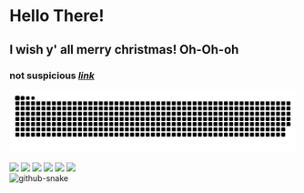 # Hello There!

## I wish y' all merry christmas! Oh-Oh-oh

### not suspicious <a href="https://www.youtube.com/watch?v=aAkMkVFwAoo" target="_blank">*link*</a>


![Snake animation](https://github.com/TMHCA/TMHCA/blob/output/github-contribution-grid-snake.svg)

<div>
  <img src="https://media.giphy.com/media/54Vj1kxvgyF4k/giphy.gif" width="100"/>
  <img src="https://media.giphy.com/media/10ECejNtM1GyRy/giphy.gif" width="100"/>
  <img src="https://media.giphy.com/media/oBQZIgNobc7ewVWvCd/giphy-downsized-large.gif" width="100"/>
  <img src="https://media.giphy.com/media/9C1nyePnovqlpEYFMD/giphy.gif" width="100"/>
  <img src="https://media.giphy.com/media/8FUmlOoL72HB3rR7wm/giphy.gif" width="100"/>
  <img src="https://j.gifs.com/wjxw1M.gif" width="100"/>
</div>
<picture>
  <source media="(prefers-color-scheme: dark)" srcset="github-snake-dark.svg" />
  <source media="(prefers-color-scheme: light)" srcset="github-snake.svg" />
  <img alt="github-snake" src="github-snake.svg" />
</picture>
